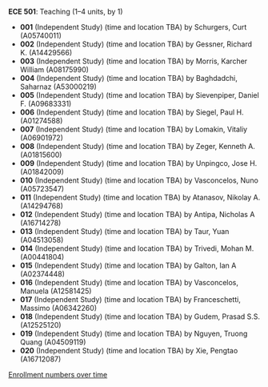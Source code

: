 **ECE 501**: Teaching (1–4 units, by 1)

- **001** (Independent Study) (time and location TBA) by Schurgers, Curt (A05740011)
- **002** (Independent Study) (time and location TBA) by Gessner, Richard K. (A14429566)
- **003** (Independent Study) (time and location TBA) by Morris, Karcher William (A08175990)
- **004** (Independent Study) (time and location TBA) by Baghdadchi, Saharnaz (A53000219)
- **005** (Independent Study) (time and location TBA) by Sievenpiper, Daniel F. (A09683331)
- **006** (Independent Study) (time and location TBA) by Siegel, Paul H. (A01274588)
- **007** (Independent Study) (time and location TBA) by Lomakin, Vitaliy (A06901972)
- **008** (Independent Study) (time and location TBA) by Zeger, Kenneth A. (A01815600)
- **009** (Independent Study) (time and location TBA) by Unpingco, Jose H. (A01842009)
- **010** (Independent Study) (time and location TBA) by Vasconcelos, Nuno (A05723547)
- **011** (Independent Study) (time and location TBA) by Atanasov, Nikolay A. (A14294768)
- **012** (Independent Study) (time and location TBA) by Antipa, Nicholas A (A16714278)
- **013** (Independent Study) (time and location TBA) by Taur, Yuan (A04513058)
- **014** (Independent Study) (time and location TBA) by Trivedi, Mohan M. (A00441804)
- **015** (Independent Study) (time and location TBA) by Galton, Ian A (A02374448)
- **016** (Independent Study) (time and location TBA) by Vasconcelos, Manuela (A12581425)
- **017** (Independent Study) (time and location TBA) by Franceschetti, Massimo (A06342260)
- **018** (Independent Study) (time and location TBA) by Gudem, Prasad S.S. (A12525120)
- **019** (Independent Study) (time and location TBA) by Nguyen, Truong Quang (A04509119)
- **020** (Independent Study) (time and location TBA) by Xie, Pengtao (A16712087)

[Enrollment numbers over time](./ECE501.tsv)
